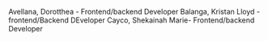 Avellana, Dorotthea - Frontend/backend Developer
Balanga, Kristan Lloyd - frontend/Backend DEveloper
Cayco, Shekainah Marie- Frontend/backend Developer
